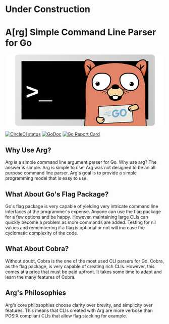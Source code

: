 # Under Construction

# A[rg] Simple Command Line Parser for Go
![](doc/mascot.png)


[![CircleCI status](https://circleci.com/gh/jrpalma/arg.png?circle-token=:circle-token "CircleCI status")](https://circleci.com/gh/jrpalma/arg)
[![GoDoc](https://godoc.org/github.com/jrpalma/arg?status.svg)](https://godoc.org/github.com/jrpalma/arg)
[![Go Report Card](https://goreportcard.com/badge/github.com/jrpalma/arg)](https://goreportcard.com/report/github.com/jrpalma/arg)

## Why Use Arg?
Arg is a simple command line argument parser for Go. Why use arg? The answer is simple. Arg is simple to use!
Arg was not designed to be an all purpose command line parser. Arg's goal is to provide a simple programming model that is easy to use.

## What About Go's Flag Package?
Go's flag package is very capable of yielding very intricate command line interfaces at the programmer's expense. Anyone can use the flag
package for a few options and be happy. However, maintaining large CLIs can quickly become a problem as more commands are added.
Testing for nil values and remembering if a flag is optional or not will increase the cyclomatic complexity of the code.

## What About Cobra?
Without doubt, Cobra is the one of the most used CLI parsers for Go. Cobra, as the flag package, is very capable of creating rich CLIs.
However, this comes at a price that must be paid upfront. It takes some time to adapt and learn the many features of Cobra.

## Arg's Philosophies
Arg's core philosophies choose clarity over brevity, and simplicity over features. This means that CLIs created with
Arg are more verbose than POSIX compliant CLIs that allow flag stacking for example.

